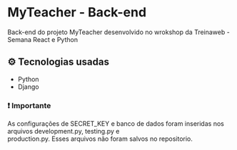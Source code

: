 # MyTeacher - Back-end   
   
Back-end do projeto MyTeacher desenvolvido no wrokshop da Treinaweb - Semana React e Python   
   
## ⚙ Tecnologias usadas   

* Python   
* Django   
   
   
### ❗ Importante   
   
As configurações de SECRET_KEY e banco de dados foram inseridas nos arquivos development.py, testing.py e   
production.py. Esses arquivos não foram salvos no repositorio.